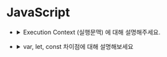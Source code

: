 # JavaScript  

<ul>
  <li>
<details>
  <summary> Execution Context (실행문맥) 에 대해 설명해주세요. </summary>
  <div markdown="1">
  - markdown 인식을위해 markdown = "1" 삽입 
  </div>
</details>
  </li>
</ul>


- <details>
  <summary> var, let, const 차이점에 대해 설명해보세요 </summary>
  <div markdown="1">
  차이점은..!
  </div>
</details>
